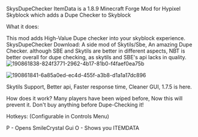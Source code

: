 SkysDupeChecker
ItemData is a 1.8.9 Minecraft Forge Mod for Hypixel Skyblock which adds a Dupe Checker to Skyblock

What it does:

This mod adds High-Value Dupe checker into your skyblock experience. SkysDupeChecker Download: A side mod of Skytils/Sbe, An amazing Dupe Checker. although SBE and Skytils are better in different aspects, NBT is better overall for dupe checking, as skytils and SBE's api lacks in quality.
![190861838-824f3771-2962-4b17-81b0-f4faef0ea75b](https://github.com/user-attachments/assets/4b3a66c6-4a57-46c3-b866-242ef07ccebe)


![190861841-6a85a0ed-ec4d-455f-a3b8-d1a1a17dc896](https://github.com/user-attachments/assets/19d091a4-4051-4085-9b0e-753485f2bf54)

Skytils Support, Better api, Faster response time, Cleaner GUI, 1.7.5 is here.

How does it work? Many players have been wiped before, Now this will prevent it. Don't buy anything before Dupe-Checking it!

Hotkeys: (Configurable in Controls Menu)

P - Opens SmileCrystal Gui O - Shows you ITEMDATA
